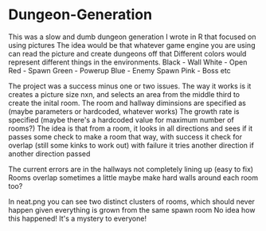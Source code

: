 # Dungeon-Generation
This was a slow and dumb dungeon generation I wrote in R that focused on using pictures
The idea would be that whatever game engine you are using can read the picture and create dungeons off that
Different colors would represent different things in the environments. 
	Black - Wall
	White - Open
	Red - Spawn
	Green - Powerup
	Blue - Enemy Spawn
	Pink - Boss 
	etc

The project was a success minus one or two issues. 
The way it works is it creates a picture size nxn, and selects an area from the middle third to create the inital room. 
The room and hallway diminsions are specified as (maybe parameters or hardcoded, whatever works)
The growth rate is specified (maybe there's a hardcoded value for maximum number of rooms?)
The idea is that from a room, it looks in all directions and sees if it passes some check to make a room that way, 
	with success it check for overlap (still some kinks to work out)
	with failure it tries another direction if another direction passed

The current errors are in the hallways not completely lining up (easy to fix)
Rooms overlap sometimes a little 
	maybe make hard walls around each room too? 

In neat.png you can see two distinct clusters of rooms, which should never happen given everything is grown from the same spawn room
	No idea how this happened! It's a mystery to everyone!
